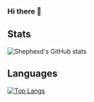 ### Hi there 👋

<!--
**Shephexd/shephexd** is a ✨ _special_ ✨ repository because its `README.md` (this file) appears on your GitHub profile.

Here are some ideas to get you started:

- 🔭 I’m currently working on ...
- 🌱 I’m currently learning ...
- 👯 I’m looking to collaborate on ...
- 🤔 I’m looking for help with ...
- 💬 Ask me about ...
- 📫 How to reach me: ...
- 😄 Pronouns: ...
- ⚡ Fun fact: ...
-->

## Stats
![Shephexd's GitHub stats](https://github-readme-stats.vercel.app/api?username=shephexd&show_icons=true&theme=dracula)

## Languages
[![Top Langs](https://github-readme-stats.vercel.app/api/top-langs/?username=shephexd&layout=compact)](https://github.com/anuraghazra/github-readme-stats)
